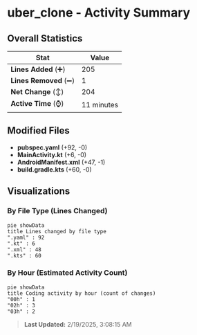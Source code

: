 # uber_clone - Activity Summary 

## Overall Statistics

| Stat                   | Value                                                             |
| ---------------------- | ----------------------------------------------------------------- |
| **Lines Added** (➕)   | 205                                          |
| **Lines Removed** (➖) | 1                                        |
| **Net Change** (↕)    | 204                |
| **Active Time** (⌚)   | 11 minutes |


## Modified Files
- **pubspec.yaml** (+92, -0)
- **MainActivity.kt** (+6, -0)
- **AndroidManifest.xml** (+47, -1)
- **build.gradle.kts** (+60, -0)

## Visualizations

### By File Type (Lines Changed)

```mermaid
pie showData
title Lines changed by file type
".yaml" : 92
".kt" : 6
".xml" : 48
".kts" : 60
```

### By Hour (Estimated Activity Count)

```mermaid
pie showData
title Coding activity by hour (count of changes)
"00h" : 1
"02h" : 3
"03h" : 2
```


> **Last Updated:** 2/19/2025, 3:08:15 AM